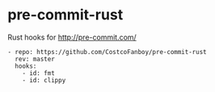 # pre-commit-rust
Rust hooks for http://pre-commit.com/

```
- repo: https://github.com/CostcoFanboy/pre-commit-rust
  rev: master
  hooks:
    - id: fmt
    - id: clippy
```

